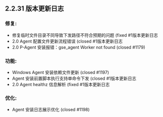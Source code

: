 
## 2.2.31 版本更新日志


### 修复: 
  * 修复临时文件目录不同导致下发路径不符合预期的问题 (fixed #1版本更新日志
  * 2.0 Agent 配置文件更新流程错误 (closed #1版本更新日志
  * 2.0 P-Agent 安装报错：gse_agent Worker not found  (closed #1179)

### 功能: 
  * Windows Agent 安装依赖文件更新 (closed #1197)
  * Agent 安装前置脚本执行支持单命令下发 (closed #1版本更新日志
  * 2.0 Agent healthz 信息解析 (fixed #1版本更新日志

### 优化: 
  * Agent 安装日志展示优化 (closed #1198)
